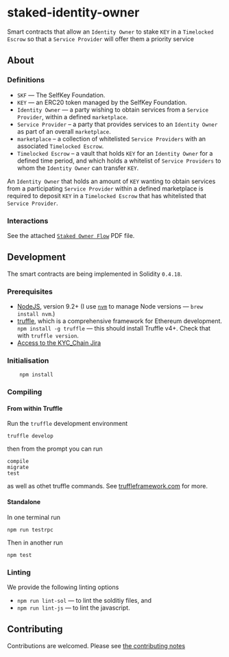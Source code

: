 # staked-identity-owner

Smart contracts that allow an `Identity Owner` to stake `KEY` in a `Timelocked Escrow` so that a `Service Provider` will offer them a priority service

## About

### Definitions

* `SKF` — The SelfKey Foundation.
* `KEY` — an ERC20 token managed by the SelfKey Foundation.
* `Identity Owner` — a party wishing to obtain services from a `Service Provider`, within a defined `marketplace`.
* `Service Provider` – a party that provides services to an `Identity Owner` as part of an overall `marketplace`.
* `marketplace` – a collection of whitelisted `Service Providers` with an associated `Timelocked Escrow`.
* `Timelocked Escrow` – a vault that holds `KEY` for an `Identity Owner` for a defined time period, and which holds a whitelist of `Service Providers` to whom the `Identity Owner` can transfer `KEY`.

An `Identity Owner` that holds an amount of `KEY` wanting to obtain services from a participating `Service Provider` within a defined marketplace is required to deposit `KEY` in a `Timelocked Escrow` that has whitelisted that `Service Provider`.

### Interactions

See the attached [`Staked Owner Flow`](staked_owner_flow.pdf) PDF file.

## Development

The smart contracts are being implemented in Solidity `0.4.18`.

### Prerequisites

* [NodeJS](htps://nodejs.org), version 9.2+ (I use [`nvm`](https://github.com/creationix/nvm) to manage Node versions — `brew install nvm`.)
* [truffle](http://truffleframework.com/), which is a comprehensive framework for Ethereum development. `npm install -g truffle` — this should install Truffle v4+.  Check that with `truffle version`.
* [Access to the KYC_Chain Jira](https://kyc-chain.atlassian.net)

### Initialisation

        npm install

### Compiling

#### From within Truffle

Run the `truffle` development environment

    truffle develop

then from the prompt you can run

    compile
    migrate
    test

as well as othet truffle commands. See [truffleframework.com](http://truffleframework.com) for more.

#### Standalone

In one terminal run

    npm run testrpc

Then in another run

    npm test

### Linting

We provide the following linting options

* `npm run lint-sol` — to lint the solditiy files, and
* `npm run lint-js` — to lint the javascript.

## Contributing

Contributions are welcomed.  Please see [the contributing notes](CONTRIBUTING.md)
